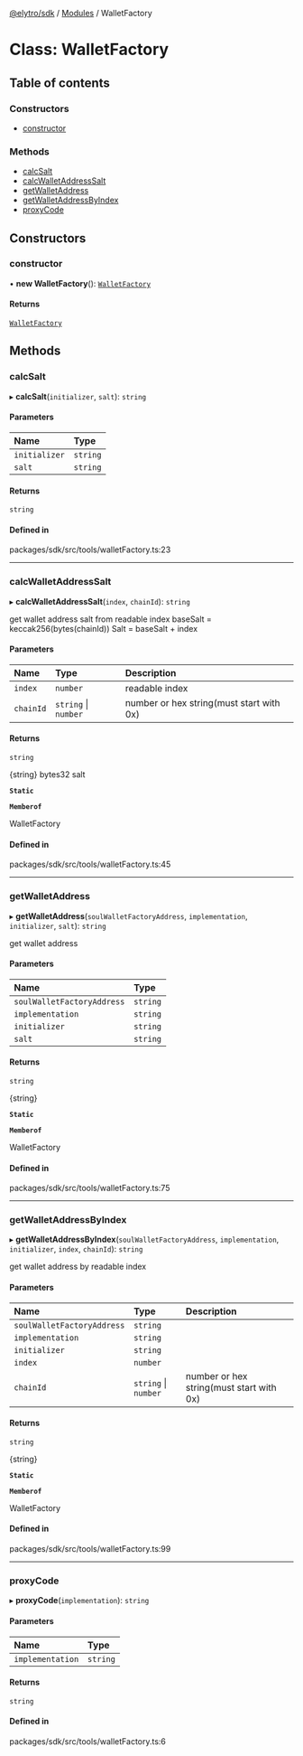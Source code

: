 [@elytro/sdk](../README.md) / [Modules](../modules.md) / WalletFactory

# Class: WalletFactory

## Table of contents

### Constructors

- [constructor](WalletFactory.md#constructor)

### Methods

- [calcSalt](WalletFactory.md#calcsalt)
- [calcWalletAddressSalt](WalletFactory.md#calcwalletaddresssalt)
- [getWalletAddress](WalletFactory.md#getwalletaddress)
- [getWalletAddressByIndex](WalletFactory.md#getwalletaddressbyindex)
- [proxyCode](WalletFactory.md#proxycode)

## Constructors

### constructor

• **new WalletFactory**(): [`WalletFactory`](WalletFactory.md)

#### Returns

[`WalletFactory`](WalletFactory.md)

## Methods

### calcSalt

▸ **calcSalt**(`initializer`, `salt`): `string`

#### Parameters

| Name | Type |
| :------ | :------ |
| `initializer` | `string` |
| `salt` | `string` |

#### Returns

`string`

#### Defined in

packages/sdk/src/tools/walletFactory.ts:23

___

### calcWalletAddressSalt

▸ **calcWalletAddressSalt**(`index`, `chainId`): `string`

get wallet address salt from readable index
baseSalt = keccak256(bytes(chainId))
Salt = baseSalt + index

#### Parameters

| Name | Type | Description |
| :------ | :------ | :------ |
| `index` | `number` | readable index |
| `chainId` | `string` \| `number` | number or hex string(must start with 0x) |

#### Returns

`string`

{string} bytes32 salt

**`Static`**

**`Memberof`**

WalletFactory

#### Defined in

packages/sdk/src/tools/walletFactory.ts:45

___

### getWalletAddress

▸ **getWalletAddress**(`soulWalletFactoryAddress`, `implementation`, `initializer`, `salt`): `string`

get wallet address

#### Parameters

| Name | Type |
| :------ | :------ |
| `soulWalletFactoryAddress` | `string` |
| `implementation` | `string` |
| `initializer` | `string` |
| `salt` | `string` |

#### Returns

`string`

{string}

**`Static`**

**`Memberof`**

WalletFactory

#### Defined in

packages/sdk/src/tools/walletFactory.ts:75

___

### getWalletAddressByIndex

▸ **getWalletAddressByIndex**(`soulWalletFactoryAddress`, `implementation`, `initializer`, `index`, `chainId`): `string`

get wallet address by readable index

#### Parameters

| Name | Type | Description |
| :------ | :------ | :------ |
| `soulWalletFactoryAddress` | `string` |  |
| `implementation` | `string` |  |
| `initializer` | `string` |  |
| `index` | `number` |  |
| `chainId` | `string` \| `number` | number or hex string(must start with 0x) |

#### Returns

`string`

{string}

**`Static`**

**`Memberof`**

WalletFactory

#### Defined in

packages/sdk/src/tools/walletFactory.ts:99

___

### proxyCode

▸ **proxyCode**(`implementation`): `string`

#### Parameters

| Name | Type |
| :------ | :------ |
| `implementation` | `string` |

#### Returns

`string`

#### Defined in

packages/sdk/src/tools/walletFactory.ts:6
